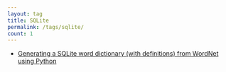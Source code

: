 ```yaml
---
layout: tag
title: SQLite
permalink: /tags/sqlite/
count: 1
---
```


- [Generating a SQLite word dictionary (with definitions) from WordNet using Python](https://blog.jakelee.co.uk/sqlite-word-dictionary-from-wordnet/)
